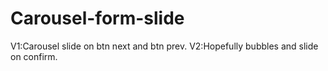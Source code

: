 # Carousel-form-slide

V1:Carousel slide on btn next and btn prev.
V2:Hopefully bubbles and slide on confirm.

